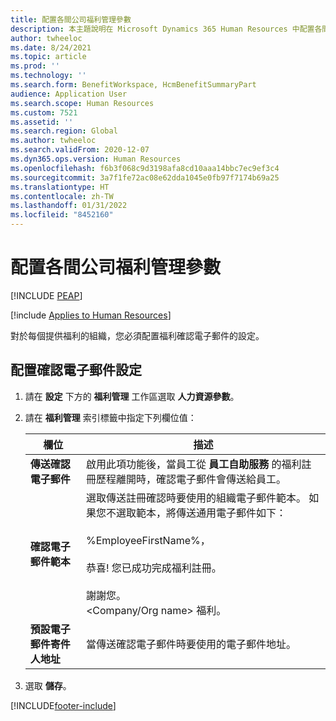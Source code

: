 ```yaml
---
title: 配置各間公司福利管理參數
description: 本主題說明在 Microsoft Dynamics 365 Human Resources 中配置各間個公司福利管理參數的方式。
author: twheeloc
ms.date: 8/24/2021
ms.topic: article
ms.prod: ''
ms.technology: ''
ms.search.form: BenefitWorkspace, HcmBenefitSummaryPart
audience: Application User
ms.search.scope: Human Resources
ms.custom: 7521
ms.assetid: ''
ms.search.region: Global
ms.author: twheeloc
ms.search.validFrom: 2020-12-07
ms.dyn365.ops.version: Human Resources
ms.openlocfilehash: f6b3f068c9d3198afa8cd10aaa14bbc7ec9ef3c4
ms.sourcegitcommit: 3a7f1fe72ac08e62dda1045e0fb97f7174b69a25
ms.translationtype: HT
ms.contentlocale: zh-TW
ms.lasthandoff: 01/31/2022
ms.locfileid: "8452160"
---
```

# <a name="configure-benefits-management-parameters-per-company"></a>配置各間公司福利管理參數


[!INCLUDE [PEAP](../includes/peap-2.md)]

[!include [Applies to Human Resources](../includes/applies-to-hr.md)]

對於每個提供福利的組織，您必須配置福利確認電子郵件的設定。

## <a name="configure-confirmation-email-settings"></a>配置確認電子郵件設定

1. 請在 **設定** 下方的 **福利管理** 工作區選取 **人力資源參數**。

2. 請在 **福利管理** 索引標籤中指定下列欄位值： 

   | 欄位 | 描述 |
   | --- | --- |
   | **傳送確認電子郵件** | 啟用此項功能後，當員工從 **員工自助服務** 的福利註冊歷程離開時，確認電子郵件會傳送給員工。 |
   | **確認電子郵件範本** | 選取傳送註冊確認時要使用的組織電子郵件範本。 如果您不選取範本，將傳送通用電子郵件如下：<br><br>%EmployeeFirstName%，<br><br>恭喜! 您已成功完成福利註冊。<br><br>謝謝您。<br><Company/Org name> 福利。 |
   | **預設電子郵件寄件人地址** | 當傳送確認電子郵件時要使用的電子郵件地址。 |

3. 選取 **儲存**。

[!INCLUDE[footer-include](../includes/footer-banner.md)]
